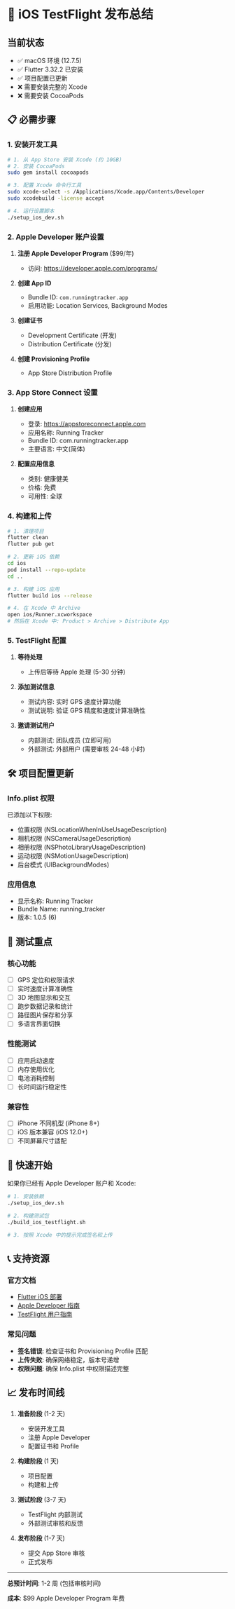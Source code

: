 # 🍎 iOS TestFlight 发布总结

## 当前状态

- ✅ macOS 环境 (12.7.5)
- ✅ Flutter 3.32.2 已安装
- ✅ 项目配置已更新
- ❌ 需要安装完整的 Xcode
- ❌ 需要安装 CocoaPods

## 📋 必需步骤

### 1. 安装开发工具

```bash
# 1. 从 App Store 安装 Xcode (约 10GB)
# 2. 安装 CocoaPods
sudo gem install cocoapods

# 3. 配置 Xcode 命令行工具
sudo xcode-select -s /Applications/Xcode.app/Contents/Developer
sudo xcodebuild -license accept

# 4. 运行设置脚本
./setup_ios_dev.sh
```

### 2. Apple Developer 账户设置

1. **注册 Apple Developer Program** ($99/年)
   - 访问: https://developer.apple.com/programs/
2. **创建 App ID**

   - Bundle ID: `com.runningtracker.app`
   - 启用功能: Location Services, Background Modes

3. **创建证书**

   - Development Certificate (开发)
   - Distribution Certificate (分发)

4. **创建 Provisioning Profile**
   - App Store Distribution Profile

### 3. App Store Connect 设置

1. **创建应用**

   - 登录: https://appstoreconnect.apple.com
   - 应用名称: Running Tracker
   - Bundle ID: com.runningtracker.app
   - 主要语言: 中文(简体)

2. **配置应用信息**
   - 类别: 健康健美
   - 价格: 免费
   - 可用性: 全球

### 4. 构建和上传

```bash
# 1. 清理项目
flutter clean
flutter pub get

# 2. 更新 iOS 依赖
cd ios
pod install --repo-update
cd ..

# 3. 构建 iOS 应用
flutter build ios --release

# 4. 在 Xcode 中 Archive
open ios/Runner.xcworkspace
# 然后在 Xcode 中: Product > Archive > Distribute App
```

### 5. TestFlight 配置

1. **等待处理**

   - 上传后等待 Apple 处理 (5-30 分钟)

2. **添加测试信息**

   - 测试内容: 实时 GPS 速度计算功能
   - 测试说明: 验证 GPS 精度和速度计算准确性

3. **邀请测试用户**
   - 内部测试: 团队成员 (立即可用)
   - 外部测试: 外部用户 (需要审核 24-48 小时)

## 🛠️ 项目配置更新

### Info.plist 权限

已添加以下权限:

- 位置权限 (NSLocationWhenInUseUsageDescription)
- 相机权限 (NSCameraUsageDescription)
- 相册权限 (NSPhotoLibraryUsageDescription)
- 运动权限 (NSMotionUsageDescription)
- 后台模式 (UIBackgroundModes)

### 应用信息

- 显示名称: Running Tracker
- Bundle Name: running_tracker
- 版本: 1.0.5 (6)

## 📱 测试重点

### 核心功能

- [ ] GPS 定位和权限请求
- [ ] 实时速度计算准确性
- [ ] 3D 地图显示和交互
- [ ] 跑步数据记录和统计
- [ ] 路径图片保存和分享
- [ ] 多语言界面切换

### 性能测试

- [ ] 应用启动速度
- [ ] 内存使用优化
- [ ] 电池消耗控制
- [ ] 长时间运行稳定性

### 兼容性

- [ ] iPhone 不同机型 (iPhone 8+)
- [ ] iOS 版本兼容 (iOS 12.0+)
- [ ] 不同屏幕尺寸适配

## 🚀 快速开始

如果你已经有 Apple Developer 账户和 Xcode:

```bash
# 1. 安装依赖
./setup_ios_dev.sh

# 2. 构建测试包
./build_ios_testflight.sh

# 3. 按照 Xcode 中的提示完成签名和上传
```

## 📞 支持资源

### 官方文档

- [Flutter iOS 部署](https://docs.flutter.dev/deployment/ios)
- [Apple Developer 指南](https://developer.apple.com/ios/)
- [TestFlight 用户指南](https://developer.apple.com/testflight/)

### 常见问题

- **签名错误**: 检查证书和 Provisioning Profile 匹配
- **上传失败**: 确保网络稳定，版本号递增
- **权限问题**: 确保 Info.plist 中权限描述完整

## 📈 发布时间线

1. **准备阶段** (1-2 天)

   - 安装开发工具
   - 注册 Apple Developer
   - 配置证书和 Profile

2. **构建阶段** (1 天)

   - 项目配置
   - 构建和上传

3. **测试阶段** (3-7 天)

   - TestFlight 内部测试
   - 外部测试审核和反馈

4. **发布阶段** (1-7 天)
   - 提交 App Store 审核
   - 正式发布

---

**总预计时间**: 1-2 周 (包括审核时间)

**成本**: $99 Apple Developer Program 年费
